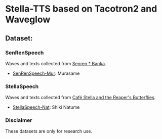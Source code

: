 # Stella-TTS based on Tacotron2 and Waveglow

## Dataset:
### SenRenSpeech
Waves and texts collected from [Senren * Banka](http://www.yuzu-soft.com/products/senren/index.html). 
- [SenRenSpeech-Mur](https://mega.nz/file/cnJzkTAK#R4gO5HPYSxkuZ91FTDBaG25BN4M9P2mCI6ADdAo0nJc): Murasame

### StellaSpeech
Waves and texts collected from [Café Stella and the Reaper's Butterflies](http://www.yuzu-soft.com/products/stella/index.html).
- [StellaSpeech-Nat](https://mega.nz/file/IrJQhAjQ#9wVv30m0BgXu-hVvW0NBKBQhFoY2zm1-uZAUTtXLLII): Shiki Natume

### Disclaimer
These datasets are only for research use.

